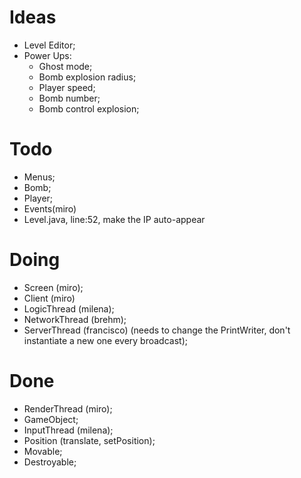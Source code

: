 # Ideas
- Level Editor;
- Power Ups:
    - Ghost mode;
    - Bomb explosion radius;
    - Player speed;
    - Bomb number;
    - Bomb control explosion;


# Todo
- Menus;
- Bomb;
- Player;
- Events(miro)
- Level.java, line:52, make the IP auto-appear

# Doing
- Screen (miro);
- Client (miro)
- LogicThread (milena);
- NetworkThread (brehm);
- ServerThread (francisco) (needs to change the PrintWriter, don't instantiate a new one every broadcast);

# Done
- RenderThread (miro);
- GameObject;
- InputThread (milena);
- Position (translate, setPosition);
- Movable;
- Destroyable;
